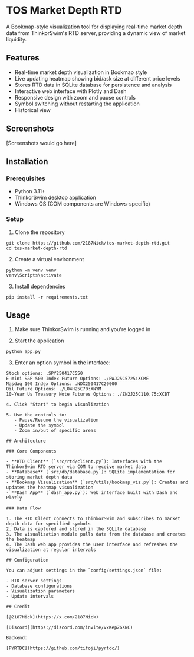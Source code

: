 # TOS Market Depth RTD

A Bookmap-style visualization tool for displaying real-time market depth data from ThinkorSwim's RTD server, providing a dynamic view of market liquidity.

## Features

- Real-time market depth visualization in Bookmap style
- Live updating heatmap showing bid/ask size at different price levels
- Stores RTD data in SQLite database for persistence and analysis
- Interactive web interface with Plotly and Dash
- Responsive design with zoom and pause controls
- Symbol switching without restarting the application
- Historical view

## Screenshots

[Screenshots would go here]

## Installation

### Prerequisites

- Python 3.11+
- ThinkorSwim desktop application
- Windows OS (COM components are Windows-specific)

### Setup

1. Clone the repository
```
git clone https://github.com/2187Nick/tos-market-depth-rtd.git
cd tos-market-depth-rtd
```

2. Create a virtual environment
```
python -m venv venv
venv\Scripts\activate
```

3. Install dependencies
```
pip install -r requirements.txt
```

## Usage

1. Make sure ThinkorSwim is running and you're logged in

2. Start the application
```
python app.py
```

3. Enter an option symbol in the interface:
```
Stock options: .SPY250417C550
E-mini S&P 500 Index Future Options: ./EWJ25C5725:XCME
Nasdaq 100 Index Options: .NDX250417C20000
Oil Future Options: ./LO4H25C70:XNYM
10-Year Us Treasury Note Futures Options: ./ZN2J25C110.75:XCBT

4. Click "Start" to begin visualization

5. Use the controls to:
   - Pause/Resume the visualization
   - Update the symbol
   - Zoom in/out of specific areas

## Architecture

### Core Components

- **RTD Client** (`src/rtd/client.py`): Interfaces with the ThinkorSwim RTD server via COM to receive market data
- **Database** (`src/db/database.py`): SQLite implementation for storing market depth data
- **Bookmap Visualization** (`src/utils/bookmap_viz.py`): Creates and updates the heatmap visualization
- **Dash App** (`dash_app.py`): Web interface built with Dash and Plotly

### Data Flow

1. The RTD Client connects to ThinkorSwim and subscribes to market depth data for specified symbols
2. Data is captured and stored in the SQLite database
3. The visualization module pulls data from the database and creates the heatmap
4. The Dash web app provides the user interface and refreshes the visualization at regular intervals

## Configuration

You can adjust settings in the `config/settings.json` file:

- RTD server settings
- Database configurations
- Visualization parameters
- Update intervals

## Credit

[@2187Nick](https://x.com/2187Nick)

[Discord](https://discord.com/invite/vxKepZ6XNC)

Backend:

[PYRTDC](https://github.com/tifoji/pyrtdc/)


